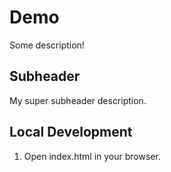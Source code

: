 # Demo 

Some description!

## Subheader

My super subheader description.

## Local Development

1. Open index.html in your browser.
